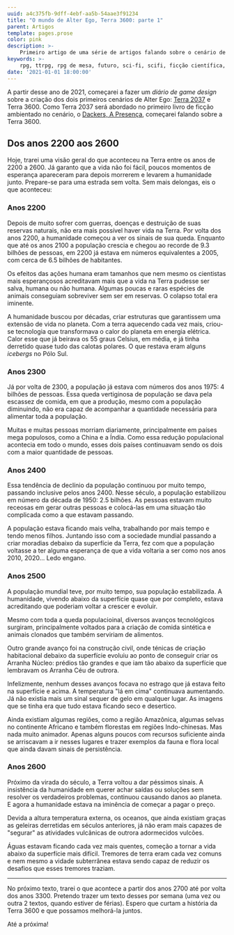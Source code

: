 ```yaml
---
uuid: a4c375fb-9dff-4ebf-aa5b-54aae3f91234
title: "O mundo de Alter Ego, Terra 3600: parte 1"
parent: Artigos
template: pages.prose
color: pink
description: >-
    Primeiro artigo de uma série de artigos falando sobre o cenário de Alter Ego, Terra 3600.
keywords: >-
    rpg, ttrpg, rpg de mesa, futuro, sci-fi, scifi, ficção científica, robôs, tecnologia, inteligência artificial, ai, ia, future
date: '2021-01-01 18:00:00'
---
```


A partir desse ano de 2021, começarei a fazer um _diário de game design_ sobre a criação dos dois primeiros cenários de Alter Ego: [Terra 2037] e Terra 3600. Como Terra 2037 será abordado no primeiro livro de ficção ambientado no cenário, o [Dackers, A Presença], começarei falando sobre a Terra 3600.

## Dos anos 2200 aos 2600

Hoje, trarei uma visão geral do que aconteceu na Terra entre os anos de 2200 a 2600. Já garanto que a vida não foi fácil, poucos momentos de esperança apareceram para depois morrerem e levarem a humanidade junto. Prepare-se para uma estrada sem volta. Sem mais delongas, eis o que aconteceu:

### Anos 2200

Depois de muito sofrer com guerras, doenças e destruição de suas reservas naturais, não era mais possível haver vida na Terra. Por volta dos anos 2200, a humanidade começou a ver os sinais de sua queda. Enquanto que até os anos 2100 a população crescia e chegou ao recorde de 9.3 bilhões de pessoas, em 2200 já estava em números equivalentes a 2005, com cerca de 6.5 bilhões de habitantes.

Os efeitos das ações humana eram tamanhos que nem mesmo os cientistas mais esperançosos acreditavam mais que a vida na Terra pudesse ser salva, humana ou não humana. Algumas poucas e raras espécies de animais conseguiam sobreviver sem ser em reservas. O colapso total era iminente.

A humanidade buscou por décadas, criar estruturas que garantissem uma extensão de vida no planeta. Com a terra aquecendo cada vez mais, criou-se tecnologia que transformava o calor do planeta em energia elétrica. Calor esse que já beirava os 55 graus Celsius, em média, e já tinha derretido quase tudo das calotas polares. O que restava eram alguns _icebergs_ no Pólo Sul.

### Anos 2300

Já por volta de 2300, a população já estava com números dos anos 1975: 4 bilhões de pessoas. Essa queda vertiginosa de população se dava pela escassez de comida, em que a produção, mesmo com a população diminuindo, não era capaz de acompanhar a quantidade necessária para alimentar toda a população.

Muitas e muitas pessoas morriam diariamente, principalmente em países mega populosos, como a China e a Índia. Como essa redução populacional acontecia em todo o mundo, esses dois países continuavam sendo os dois com a maior quantidade de pessoas.

### Anos 2400

Essa tendência de declínio da população continuou por muito tempo, passando inclusive pelos anos 2400. Nesse século, a população estabilizou em número da década de 1950: 2.5 bilhões. As pessoas estavam muito receosas em gerar outras pessoas e colocá-las em uma situação tão complicada como a que estavam passando.

A população estava ficando mais velha, trabalhando por mais tempo e tendo menos filhos. Juntando isso com a sociedade mundial passando a criar moradias debaixo da superfície da Terra, fez com que a população voltasse a ter alguma esperança de que a vida voltaria a ser como nos anos 2010, 2020... Ledo engano.

### Anos 2500

A população mundial teve, por muito tempo, sua população estabilizada. A humanidade, vivendo abaixo da superfície quase que por completo, estava acreditando que poderiam voltar a crescer e evoluir.

Mesmo com toda a queda populacioinal, diversos avanços tecnológicos surgiram, principalmente voltados para a criação de comida sintética e animais clonados que também serviriam de alimentos.

Outro grande avanço foi na construção civil, onde ténicas de criação habitacional debaixo da superfície evoluiu ao ponto de conseguir criar os Arranha Núcleo: prédios tão grandes e que iam tão abaixo da superfície que lembravam os Arranha Céu de outrora.

Infelizmente, nenhum desses avanços focava no estrago que já estava feito na superfície e acima. A temperatura "lá em cima" continuava aumentando. Já não existia mais um sinal sequer de gelo em qualquer lugar. As imagens que se tinha era que tudo estava ficando seco e desertico.

Ainda existiam algumas regiões, como a região Amazônica, algumas selvas no continente Africano e também florestas em regiões Indo-chinesas. Mas nada muito animador. Apenas alguns poucos com recursos suficiente ainda se arriscavam a ir nesses lugares e trazer exemplos da fauna e flora local que ainda davam sinais de persistência.

### Anos 2600

Próximo da virada do século, a Terra voltou a dar péssimos sinais. A insistência da humanidade em querer achar saídas ou soluções sem resolver os verdadeiros problemas, continuou causando danos ao planeta. E agora a humanidade estava na iminência de começar a pagar o preço.

Devida a altura temperatura externa, os oceanos, que ainda existiam graças as geleiras derretidas em séculos anteriores, já não eram mais capazes de "segurar" as atividades vulcânicas de outrora adormecidos vulcões.

Águas estavam ficando cada vez mais quentes, começão a tornar a vida abaixo da superfície mais difícil. Tremores de terra eram cada vez comuns e nem mesmo a vidade subterrânea estava sendo capaz de reduzir os desafios que esses tremores traziam.

---

No próximo texto, trarei o que acontece a partir dos anos 2700 até por volta dos anos 3300. Pretendo trazer um texto desses por semana (uma vez ou outra 2 textos, quando estiver de férias). Espero que curtam a história da Terra 3600 e que possamos melhorá-la juntos.

Até a próxima!

[Terra 2037]: /alter-ego/cenarios/terra-2037/
[Dackers, a presença]: /alter-ego/ficcao/dackers/
